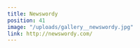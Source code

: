 ```yaml
---
title: Newswordy
position: 41
image: "/uploads/gallery__newswordy.jpg"
link: http://newswordy.com/
---
```


